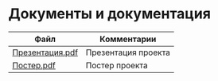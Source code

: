 # Документы и документация



Файл  | Комментарии
------------- | -------------
[Презентация.pdf](Презентация.pdf)  | Презентация проекта
[Постер.pdf](Постер.pdf)  |  Постер проекта
